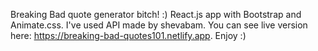 Breaking Bad quote generator bitch! :)
React.js app with Bootstrap and Animate.css. 
I've used API made by shevabam.
You can see live version here: https://breaking-bad-quotes101.netlify.app.
Enjoy :)


